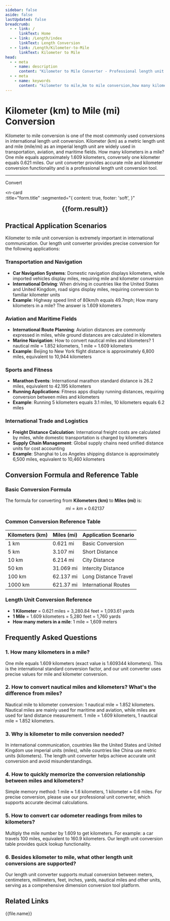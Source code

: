 ```yaml
---
sidebar: false
aside: false
lastUpdated: false
breadcrumb:
  - - link: /
      linkText: Home
  - - link: /Length/index
      linkText: Length Conversion
  - - link: /Length/Kilometer-to-Mile
      linkText: Kilometer to Mile
head:
  - - meta
    - name: description
      content: "Kilometer to Mile Converter - Professional length unit conversion tool. Supports accurate km to mile conversion, provides unit converter, length unit conversion table and mile kilometer conversion. How many kilometers in a mile? How to convert nautical miles and kilometers? Professional answers to miles conversion questions."
  - - meta
    - name: keywords
      content: "kilometer to mile,km to mile conversion,how many kilometers in a mile,mile kilometer conversion,unit converter,length unit converter,length unit conversion,dimension conversion,length conversion table,how many meters in a mile,miles,nautical mile kilometer conversion,mile,miles,unit conversion"
---
```

# Kilometer (km) to Mile (mi) Conversion

Kilometer to mile conversion is one of the most commonly used conversions in international length unit conversion. Kilometer (km) as a metric length unit and mile (mile/mi) as an imperial length unit are widely used in transportation, aviation, and maritime fields. How many kilometers in a mile? One mile equals approximately 1.609 kilometers, conversely one kilometer equals 0.621 miles. Our unit converter provides accurate mile and kilometer conversion functionality and is a professional length unit conversion tool.

---
<script setup>
import { onMounted, reactive, inject, ref } from 'vue'
import { NButton, NForm, NFormItem, NInput, NInputNumber, NSelect, NCard, useMessage,NGrid ,NGi } from 'naive-ui'
import { defineClientComponent } from 'vitepress'
import { Length } from '../files';
const seoKey = ['unit converter','unit conversion','length unit converter','length unit conversion','dimension conversion','length conversion','length conversion table','nautical mile to kilometer','mile to meter','miles','nautical mile kilometer conversion','mile','mile to kilometer','mile kilometer conversion','meter to feet','feet unit','imperial','feet inch conversion','feet inches','feet meter conversion','ft unit','feet meter','meter to feet','feet centimeter conversion','inch feet','ft to m','feet','feet to meter','feet conversion','ft m conversion','six feet','feet meter','feet to inch','feet meter conversion','meter feet conversion','feet unit','feet to centimeter','imperial units','feet inch','inch centimeter','one foot','feet to meter','meter','source','ft unit','feet to centimeter','feet centimeter conversion','mile','foot','centimeter inch conversion','feet meter conversion','feet conversion','ft','inch to centimeter','inch conversion','inch centimeter conversion']
const convert = inject('convert')

const form = reactive({
  number: null,
  result: '',
  title:'Kilometer to Mile Conversion',
})

const convertHandler = () => {
  if (form.number !== null && !isNaN(form.number)) {
    const convertedValue = parseFloat(form.number) * 0.62137
    form.result = `${form.number}km = ${convertedValue.toFixed(5)}mi`
  } else {
    form.result = 'Please enter a valid number.'
  }
}
</script>

<n-form size="large" :model="form">
  <n-form-item label="Kilometers (km)">
    <n-input-number v-model:value="form.number" placeholder="Enter kilometers" style="width: 100%" />
  </n-form-item>
  <n-form-item>
    <n-button type="info" @click="convertHandler" block>Convert</n-button>
  </n-form-item>
</n-form>

<n-card  
  :title="form.title"
  :segmented="{
    content: true,
    footer: 'soft',
  }"
>
  <div  style="text-align:center;font-size:20px;">
    <strong>{{form.result}}</strong>
  </div>
    <template #footer>
    <div>
      <span v-for="item of seoKey">{{item}}，</span>
    </div>
  </template>
</n-card>

## Practical Application Scenarios

Kilometer to mile unit conversion is extremely important in international communication. Our length unit converter provides precise conversion for the following applications:

### Transportation and Navigation
- **Car Navigation Systems**: Domestic navigation displays kilometers, while imported vehicles display miles, requiring mile and kilometer conversion
- **International Driving**: When driving in countries like the United States and United Kingdom, road signs display miles, requiring conversion to familiar kilometer units
- **Example**: Highway speed limit of 80km/h equals 49.7mph; How many kilometers in a mile? The answer is 1.609 kilometers

### Aviation and Maritime Fields
- **International Route Planning**: Aviation distances are commonly expressed in miles, while ground distances are calculated in kilometers
- **Marine Navigation**: How to convert nautical miles and kilometers? 1 nautical mile = 1.852 kilometers, 1 mile = 1.609 kilometers
- **Example**: Beijing to New York flight distance is approximately 6,800 miles, equivalent to 10,944 kilometers

### Sports and Fitness
- **Marathon Events**: International marathon standard distance is 26.2 miles, equivalent to 42.195 kilometers
- **Running Applications**: Fitness apps display running distances, requiring conversion between miles and kilometers
- **Example**: Running 5 kilometers equals 3.1 miles, 10 kilometers equals 6.2 miles

### International Trade and Logistics
- **Freight Distance Calculation**: International freight costs are calculated by miles, while domestic transportation is charged by kilometers
- **Supply Chain Management**: Global supply chains need unified distance units for cost accounting
- **Example**: Shanghai to Los Angeles shipping distance is approximately 6,500 miles, equivalent to 10,460 kilometers

## Conversion Formula and Reference Table

### Basic Conversion Formula
The formula for converting from **Kilometers (km)** to **Miles (mi)** is:
$$ mi = km \times 0.62137 $$

### Common Conversion Reference Table
| Kilometers (km) | Miles (mi) | Application Scenario |
|-----------------|------------|---------------------|
| 1 km | 0.621 mi | Basic Conversion |
| 5 km | 3.107 mi | Short Distance |
| 10 km | 6.214 mi | City Distance |
| 50 km | 31.069 mi | Intercity Distance |
| 100 km | 62.137 mi | Long Distance Travel |
| 1000 km | 621.37 mi | International Routes |

### Length Unit Conversion Reference
- **1 Kilometer** = 0.621 miles = 3,280.84 feet = 1,093.61 yards
- **1 Mile** = 1.609 kilometers = 5,280 feet = 1,760 yards
- **How many meters in a mile**: 1 mile = 1,609 meters

## Frequently Asked Questions

### 1. How many kilometers in a mile?
One mile equals 1.609 kilometers (exact value is 1.609344 kilometers). This is the international standard conversion factor, and our unit converter uses precise values for mile and kilometer conversion.

### 2. How to convert nautical miles and kilometers? What's the difference from miles?
Nautical mile to kilometer conversion: 1 nautical mile = 1.852 kilometers. Nautical miles are mainly used for maritime and aviation, while miles are used for land distance measurement. 1 mile = 1.609 kilometers, 1 nautical mile = 1.852 kilometers.

### 3. Why is kilometer to mile conversion needed?
In international communication, countries like the United States and United Kingdom use imperial units (miles), while countries like China use metric units (kilometers). The length unit converter helps achieve accurate unit conversion and avoid misunderstandings.

### 4. How to quickly memorize the conversion relationship between miles and kilometers?
Simple memory method: 1 mile ≈ 1.6 kilometers, 1 kilometer ≈ 0.6 miles. For precise conversion, please use our professional unit converter, which supports accurate decimal calculations.

### 5. How to convert car odometer readings from miles to kilometers?
Multiply the mile number by 1.609 to get kilometers. For example: a car travels 100 miles, equivalent to 160.9 kilometers. Our length unit conversion table provides quick lookup functionality.

### 6. Besides kilometer to mile, what other length unit conversions are supported?
Our length unit converter supports mutual conversion between meters, centimeters, millimeters, feet, inches, yards, nautical miles and other units, serving as a comprehensive dimension conversion tool platform.

## Related Links
<n-grid x-gap="12" :cols="2">
  <n-gi v-for="(file, index) in Length" :key="index">
    <n-button
      text
      tag="a"
      :href="file.path"
      type="info"
    >
      {{file.name}}
    </n-button>
  </n-gi>
</n-grid>